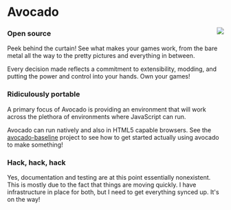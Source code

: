 # Avocado

<img align="right" src="https://raw.github.com/cha0s/avocado/master/logo.png">

### Open source

Peek behind the curtain! See what makes your games work, from the bare metal
all the way to the pretty pictures and everything in between.

Every decision made reflects a commitment to extensibility, modding, and
putting the power and control into your hands. Own your games!

### Ridiculously portable

A primary focus of Avocado is providing an environment that will work across
the plethora of environments where JavaScript can run.

Avocado can run natively and also in HTML5 capable browsers. See the
[avocado-baseline](https://github.com/cha0s/avocado-baseline) project to see
how to get started actually using avocado to make something!

### Hack, hack, hack

Yes, documentation and testing are at this point essentially nonexistent. This
is mostly due to the fact that things are moving quickly. I have infrastructure
in place for both, but I need to get everything synced up. It's on the way!
